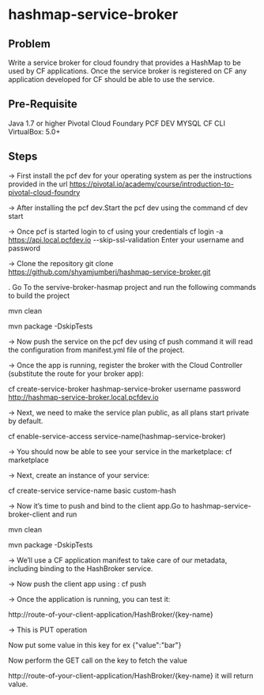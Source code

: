 # hashmap-service-broker

## Problem
 Write a service broker for cloud foundry that provides a HashMap to be used by CF applications.
Once the service broker is registered on CF any application developed for CF should be able to use the service.

## Pre-Requisite
Java 1.7 or higher Pivotal Cloud Foundary PCF DEV MYSQL CF CLI VirtualBox: 5.0+

## Steps
-> First install the pcf dev for your operating system as per the instructions provided in the url                      https://pivotal.io/academy/course/introduction-to-pivotal-cloud-foundry

-> After installing the pcf dev.Start the pcf dev using the command cf dev start

-> Once pcf is started login to cf using your credentials cf login -a https://api.local.pcfdev.io --skip-ssl-validation Enter your username and password

-> Clone the repository git clone https://github.com/shyamjumberi/hashmap-service-broker.git

. Go To the servive-broker-hasmap project and run the following commands to build the project

  mvn clean

  mvn package -DskipTests

-> Now push the service on the pcf dev using cf push command it will read the configuration from manifest.yml file of the project.

-> Once the app is running, register the broker with the Cloud Controller (substitute the route for your broker app):

  cf create-service-broker hashmap-service-broker username password http://hashmap-service-broker.local.pcfdev.io

-> Next, we need to make the service plan public, as all plans start private by default.

  cf enable-service-access service-name(hashmap-service-broker)

-> You should now be able to see your service in the marketplace: cf marketplace

-> Next, create an instance of your service:

  cf create-service service-name basic custom-hash

-> Now it’s time to push and bind to the client app.Go to hashmap-service-broker-client and run

  mvn clean

  mvn package -DskipTests

-> We’ll use a CF application manifest to take care of our metadata, including binding to the HashBroker service.

-> Now push the client app using : cf push

-> Once the application is running, you can test it:

  http://route-of-your-client-application/HashBroker/{key-name}

-> This is PUT operation

 Now put some value in this key for ex {"value":"bar"}

 Now perform the GET call on the key to fetch the value

 http://route-of-your-client-application/HashBroker/{key-name} it will return value.
